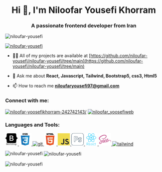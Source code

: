<h1 align="center">Hi 👋, I'm Niloofar Yousefi Khorram</h1>
<h3 align="center">A passionate frontend developer from Iran</h3>

<p align="left"> <img src="https://komarev.com/ghpvc/?username=niloufar-yousefi&label=Profile%20views&color=0e75b6&style=flat" alt="niloufar-yousefi" /> </p>

<p align="left"> <a href="https://github.com/ryo-ma/github-profile-trophy"><img src="https://github-profile-trophy.vercel.app/?username=niloufar-yousefi" alt="niloufar-yousefi" /></a> </p>

- 👨‍💻 All of my projects are available at [https://github.com/niloufar-yousefi/niloufar-yousefi/tree/main](https://github.com/niloufar-yousefi/niloufar-yousefi/tree/main)

- 💬 Ask me about **React, Javascript, Tailwind, Bootstrap5, css3, Html5**

- 📫 How to reach me **niloufaryousefi97@gmail.com**

<h3 align="left">Connect with me:</h3>
<p align="left">
<a href="https://linkedin.com/in/niloofar-yoosefikhorram-242742143/" target="blank"><img align="center" src="https://raw.githubusercontent.com/rahuldkjain/github-profile-readme-generator/master/src/images/icons/Social/linked-in-alt.svg" alt="niloofar-yoosefikhorram-242742143/" height="30" width="40" /></a>
<a href="https://instagram.com/niloofar_yoosefiweb" target="blank"><img align="center" src="https://raw.githubusercontent.com/rahuldkjain/github-profile-readme-generator/master/src/images/icons/Social/instagram.svg" alt="niloofar_yoosefiweb" height="30" width="40" /></a>
</p>

<h3 align="left">Languages and Tools:</h3>
<p align="left"> <a href="https://getbootstrap.com" target="_blank" rel="noreferrer"> <img src="https://raw.githubusercontent.com/devicons/devicon/master/icons/bootstrap/bootstrap-plain-wordmark.svg" alt="bootstrap" width="40" height="40"/> </a> <a href="https://www.w3schools.com/css/" target="_blank" rel="noreferrer"> <img src="https://raw.githubusercontent.com/devicons/devicon/master/icons/css3/css3-original-wordmark.svg" alt="css3" width="40" height="40"/> </a> <a href="https://git-scm.com/" target="_blank" rel="noreferrer"> <img src="https://www.vectorlogo.zone/logos/git-scm/git-scm-icon.svg" alt="git" width="40" height="40"/> </a> <a href="https://www.w3.org/html/" target="_blank" rel="noreferrer"> <img src="https://raw.githubusercontent.com/devicons/devicon/master/icons/html5/html5-original-wordmark.svg" alt="html5" width="40" height="40"/> </a> <a href="https://developer.mozilla.org/en-US/docs/Web/JavaScript" target="_blank" rel="noreferrer"> <img src="https://raw.githubusercontent.com/devicons/devicon/master/icons/javascript/javascript-original.svg" alt="javascript" width="40" height="40"/> </a> <a href="https://www.photoshop.com/en" target="_blank" rel="noreferrer"> <img src="https://raw.githubusercontent.com/devicons/devicon/master/icons/photoshop/photoshop-line.svg" alt="photoshop" width="40" height="40"/> </a> <a href="https://reactjs.org/" target="_blank" rel="noreferrer"> <img src="https://raw.githubusercontent.com/devicons/devicon/master/icons/react/react-original-wordmark.svg" alt="react" width="40" height="40"/> </a> <a href="https://sass-lang.com" target="_blank" rel="noreferrer"> <img src="https://raw.githubusercontent.com/devicons/devicon/master/icons/sass/sass-original.svg" alt="sass" width="40" height="40"/> </a> <a href="https://tailwindcss.com/" target="_blank" rel="noreferrer"> <img src="https://www.vectorlogo.zone/logos/tailwindcss/tailwindcss-icon.svg" alt="tailwind" width="40" height="40"/> </a> </p>

<p><img align="left" src="https://github-readme-stats.vercel.app/api/top-langs?username=niloufar-yousefi&show_icons=true&locale=en&layout=compact" alt="niloufar-yousefi" /></p>

<p>&nbsp;<img align="center" src="https://github-readme-stats.vercel.app/api?username=niloufar-yousefi&show_icons=true&locale=en" alt="niloufar-yousefi" /></p>

<p><img align="center" src="https://github-readme-streak-stats.herokuapp.com/?user=niloufar-yousefi&" alt="niloufar-yousefi" /></p>
